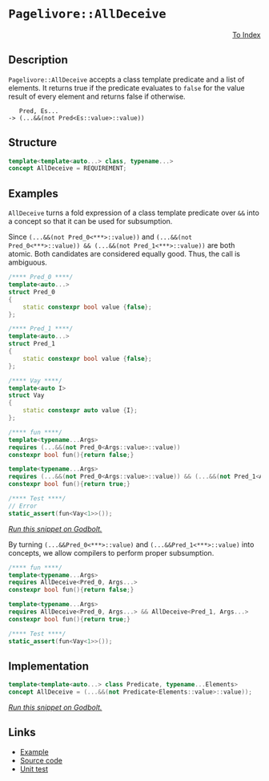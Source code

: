 <!-- Copyright 2024 Feng Mofan
SPDX-License-Identifier: Apache-2.0 -->

# `Pagelivore::AllDeceive`

<p style='text-align: right;'><a href="../../concepts.md#pagelivore-all-deceive">To Index</a></p>

## Description

`Pagelivore::AllDeceive` accepts a class template predicate and a list of elements.
It returns true if the predicate evaluates to `false` for the value result of every element and returns false if otherwise.

<pre><code>   Pred, Es...
-> (...&&(not Pred&lt;Es::value&gt;::value))</code></pre>

## Structure

```C++
template<template<auto...> class, typename...>
concept AllDeceive = REQUIREMENT;
```

## Examples

`AllDeceive` turns a fold expression of a class template predicate over `&&` into a concept so that it can be used for subsumption.

Since `(...&&(not Pred_0<***>::value))` and `(...&&(not Pred_0<***>::value)) && (...&&(not Pred_1<***>::value))` are both atomic.
Both candidates are considered equally good.
Thus, the call is ambiguous.

```C++
/**** Pred_0 ****/
template<auto...>
struct Pred_0
{
    static constexpr bool value {false};
};

/**** Pred_1 ****/
template<auto...>
struct Pred_1
{
    static constexpr bool value {false};
};

/**** Vay ****/
template<auto I>
struct Vay
{
    static constexpr auto value {I};
};

/**** fun ****/
template<typename...Args>
requires (...&&(not Pred_0<Args::value>::value))
constexpr bool fun(){return false;}

template<typename...Args>
requires (...&&(not Pred_0<Args::value>::value)) && (...&&(not Pred_1<Args::value>::value))
constexpr bool fun(){return true;}

/**** Test ****/
// Error
static_assert(fun<Vay<1>>());
```

[*Run this snippet on Godbolt.*](https://godbolt.org/#z:OYLghAFBqd5QCxAYwPYBMCmBRdBLAF1QCcAaPECAMzwBtMA7AQwFtMQByARg9KtQYEAysib0QXACx8BBAKoBnTAAUAHpwAMvAFYTStJg1DIApACYAQuYukl9ZATwDKjdAGFUtAK4sGIAMwapK4AMngMmAByPgBGmMQB/qQADqgKhE4MHt6%2BAUGp6Y4CYRHRLHEJ/kl2mA6ZQgRMxATZPn6Btpj2RQwNTQQlUbHxibaNza25HQrjA%2BFD5SNVAJS2qF7EyOwcAPQAVAd7ANTKxJjoAPoaR4d7OyYaAIIEmCzJBi8m/m5MXkQAdICvtgHo8ZsQvA4TmdLhpQSYAOxWJ5HVFHGZMRzII5oBgzTCqZLEI4xVCeI4ANzEXkwR0RFioYiUiIAIl9kY9Wez4U99odoecLlwbod7k8Xm8Ppgvj8/qhAf9gaDwZCCALLlx4UjQWj0Y0sTiBPjCcTSeSqd5afTGbRmQi2f4OVzHTzHnyDkcAGpMACeIoOYuer3emOl31%2BRCOAEklU8VVDvT6tRzdRiDbjjUSjhHUJTqVakTH7dyns6nbzbkcqF4GP67qCJSHPt8CD7koxWJgFY9iMAFLGe5gAI5ePBnBRHCAK8wANlnEAYqDVp0FcO%2BPb7IBAFppwK3O8wy2WoIzLxNJLJtCrNYgx6RZwIG1rNuZLuLpfFwalMtb7eYbG7Xt%2B38EEnjOEcx0wCcpyBMw5zghcl3VK4ZQ3BR93zPdt3zI86Tg2dJ2nfCEMXZcYSFVCgIwy0sIPI8TyNM8szNK9qwYW96QfJ8jgICEwysd9OQrfkABUoLVW5Ax2HYjmwYhiBIZV9TwZALiYBQlGaagaxlRMZU1EDgVvY9HQ4VZaE4ABWXg/A4LRSFQTg3Gsax0XWTYrTMfweFIAhNDM1YAGsQEsmd/gADhnKRLIRGdJAATn8WKvP0ThJF4FgJA0IJbPsxyOF4dCgj8uyzNIOBYBgRAQHWAhkj%2BchKDQN46HiSJO04VRIoAWjio5gGQbEpH%2BMxeHOQgSDwdA9H4QQRDEdgpBkQRFBUdRStIXQuFIAB3YgmGSTgeHMqybP8hzOAAeT%2Beq1VQKgji6mdeskfrBqOYazEnDwWvoYlzG85ZeBKrRVggJBmuSVqyAoCBIehkBgCkMw%2BDoF5iHQiAYnOmJwiaH0jt4XHmGIH1LpibRahKnzmrYQRLoYWgCY2rAYi8YAfloW1CdILAWEMYBxBZyC6gpKDzoJWo/m2HzwheCyNtoPAYn20mPCwc7eLwTLuF4MXiFJJQWVeAWlaMfzVioAw%2B09PBMB2y6/x52bhFEcQlpd1a1HOrb9AFlAXMsfRlfQyBVlQZIenQjhupmdAvhZUxLGsMw8v14gpvFsPOm6TIXAYdxPDaPRQnmMoKj0AoMgESY/G2quekGcuRm2mo6gEPoJiL3JW66Kn6lmJvhgSVvZlrvQMWaIfFhH1YFHcrYJBOjhrNIXLeHyx6er6gahskEbJ1wCb/q8rggd8i3VgQTAmCwBJb1IYLJH8f5EoRSQNEkMxJBnbLQvi1KHB0qkEyv4Mw/x/AzgROFfw4VLKWS4EleK4U17nXyoVEAxULblSquDGqN0Gqw3hn9dqbBOrb1esgAwRgPrxX%2BFwf49lxpEAztNbaLt5ru2kJ7JQ3sNq6BRntA6hNl6r3XhdDg106p/COPdLez0%2BpUIFrQ%2BhjDvqoF%2BvEPCYDz4gzKng4h8RGpww0VDP6KBqFI3ilwIINBaDo0xtjDaxN8Y8xcaTcmlMHA81powAgDMmbnVZuzTm3Nda8xNkYIW9l8BnFFuLDaktkDSx5nLLo50lYq3xurbY9ktY6x8vrQ2mBjb8yieEUApVLbWwULbe2jtGDO1kJwxa3DZBe3WvZARftzZJysEHTJocH4RyjpwWOBB47%2BEToHCwqcN7p0zkMuefd25%2BAgK4ce21S6lGHpXNI1csjdzrikfZjcy67N7rnDuY8jkTxWT0TucwdkzwnjcnIxzJ5PIWBXM%2BawNiL1%2BQrMRaDODyJejiSxKiGHXAgEfFh2iz7A0vqQa%2Bt8RgP2CjYoICtgGgMsv8BKll4pmGJXBcKiC4qoI2ug2wmCL5VJwfAPBtVbrGMMcQUh2wmgsD6iwBQFJsQUi4HQqUMwxr4BYVNGazS3atOWvIXhnSdABF2vtQ6utRFnWpVdAhd0HqqF5fywVwr/iirVBAH6ZitEA38Lo7BBjTHQzZY68xArkjJAuEK%2BKFwzUXANdwtG8RHE4zxqTNxoayYUypj4jRdN/GM2ZjEzAbMOZiDCT5Pmptcm8Fif3MW0cmGqCli8VJgh0mK2VqrH0OTNYZwKXreIxTSmmwqdgq2TAbZ2wdk7cJHDZUSDaStRVPsVWWIDsnAZId4Dh0jpkaOOw47jv6bMtO8RWFZwfm3Ho%2BdC7vJLgXaePyTmFEyJs49BzD0txzv3a5/Qz1boHv0S9I8xh3tuaPJ95yXm/Pnv8xamqqV5VBf6o4fKBWUhNWaw%2BEqSAIrtVUq%2BN876UGXrigI4CKVeTMNhrg4UNAziJYBjenAMFYIQ4/EAz96GwMsl/fwll8NeVioA/wWqgMFXpaDZeo0iMSKReR/W6RnCSCAA%3D%3D)

By turning `(...&&Pred_0<***>::value)` and `(...&&Pred_1<***>::value)` into concepts, we allow compilers to perform proper subsumption.

```C++
/**** fun ****/
template<typename...Args>
requires AllDeceive<Pred_0, Args...>
constexpr bool fun(){return false;}

template<typename...Args>
requires AllDeceive<Pred_0, Args...> && AllDeceive<Pred_1, Args...>
constexpr bool fun(){return true;}

/**** Test ****/
static_assert(fun<Vay<1>>());
```

## Implementation

```C++
template<template<auto...> class Predicate, typename...Elements>
concept AllDeceive = (...&&(not Predicate<Elements::value>::value));
```

[*Run this snippet on Godbolt.*](https://godbolt.org/#z:OYLghAFBqd5QCxAYwPYBMCmBRdBLAF1QCcAaPECAMzwBtMA7AQwFtMQByARg9KtQYEAysib0QXACx8BBAKoBnTAAUAHpwAMvAFYTStJg1DIApACYAQuYukl9ZATwDKjdAGFUtAK4sGIAMwapK4AMngMmAByPgBGmMQgkv6kAA6oCoRODB7evgFBaRmOAmER0SxxCUm2mPbFDEIETMQEOT5%2BgTV1WY3NBKVRsfGJyQpNLW15nWN9A%2BWVIwCUtqhexMjsHAD0AFR7%2BweHR/tbJhoAgrv7ANQAkiwp9GyCTPXXB6cXV8c/x5/nZ3OBEwDwMwJM/jcwNBr0wELcTC8RAAdKiIdhrsgDAoFNdlMRMPhRMDSNcCABPFKMViYVHI7BPRgEBTowFoBgbFIEa7nWi0AAimA2eAAbphrhD%2BdcIHTzAA2eUQBiobn4wl4YlwyEMkFMhQgEAisReLXYA1G7yYRaLCFWC6A76/E4Og7XAAqmDGuI%2BLqdPvtX1davQAH0NO9nRdoY9YfDESi0f5sICxsQvA48QTQxpASYAOx287XYvXGaOZCYgRjTCqFLEa4xVCea4Wk0SgtUMRKfP8225vO9/yF317TOEkNcCN7f7RsFahFI1CypMpghpjPBif9wsl0tNcuVhjV2v1xvN1vi/MWTu0bsDvv2%2B9D3OBm4ANSY5KnOxnIJj4MheNUDuVkLlTdNuQ/clt0BXcyw1Q9jzra4gJbY1LwLW4ewfAEn2HV9RyoLwGG/X8YQAqFKWpNg6XOYhgBZFcLgJABHLw8AJXFeQFIVMFFedNyCHl6IUZdkwudkkNPJtaGuIiGAgG0CwJAg1hIm9u2fe8AyBP853hCkqWYGjUTohjQLozA2I4z0eT5QVhTFeFBNJMzRMTDF5XlOyeMcgSswnVyRLEtkq2BE8GxkuTiMUq8VLUsk0y1KxtIBAidndT1uX9c54OQEMmBxeICGoYj4Sg%2BEuFZJNFJtIcOGWWhOAAVl4PwOC0UhUE4NxrGsUtVnWS8zH8HhSAITQGuWABrEBmrlZEAA45SkZq8zlSQAE5/HWkb9E4SReBYCQNCCdrOu6jheH1IIJo6hrSDgWAYEQEBVgIFIkXISg0AeOh4kiGlOFUZaAFoNuuYBkArKRkTMXh1SIYg8HQPR%2BEEEQxHYKQZEERQVHUe7SF0LhSAAd2IJgUk4HhGpatrJq6zgAHkkU%2B7lUCoa4QblcHJEh6HrlhsxpQ8P76HrcxRsWXg7q0ZYICQX6Un%2BsgKAgZXVZAYApDMPg6GBYh9QgGJGZicJmnJGneHN5hiHJZmYm0IU7rG37ngIZmGFoK2iawGIvGABE%2BX1bheCwFhDGAcQ/Zshx%2BNDzqayFJFNjG8JgSaonaDwGJKftjwsEZtc8GOsPSDFYhGyUQVI6MHOjEm5YqAMBi3zwTAyeZozrdx4RRHEHH0fkJQ1EZkn9CjlA%2BssfRc/1SBllQLkslD0GxnQSVTEsawzAuyvkawBfFK6F2shcBh3E8do9FCcJBgqYZScKTIBEmPxn/SV%2BGDmIYElJuwZ8BC9AmNfPIADahAIaOMfo995hP1sDA9%2BegZgtF/o/f%2BywFCDQ2BIOmHBWqkHOrwS63MwYQyhjDSQcNpS4EICQCUI0uAy3Gk3ZYCBMBMCwAkE%2Bs0kjIm2nmSQGhJBmEkHKU681Nr7Q4IdUgx1/BmGRP4OUeZFr%2BEWs1ZqXAdqbUWkQxml1rogFuk3R6L1FZvTZl9dWmsJaAzYMDch/MsRRyFptZEXBkRJ3wEjFGaNZCY0HtIYe%2BMx5E10HrCmVNrb4MIcQpmHBWYfSRNcTmZDeYQ1cUYdxnjvGi1QOLeIjDFEsLlg9Sxdj4jfQ1oUlWEsUAGCMFwTaXAgg0FoIbY2psia20tr3Pp9tHbOwcL3d2TIvY%2B0Zv7QOwdby9wjlHGOnV8AEnjmKROCNVAp2BL3DOtRGY5zzpbQumxOolzLmNSu1dMC1yWeEUA91m6twUO3Tu3dGC92HkE7GITZBhMJp1SJk9G7bysLPI5x8l4ryrJwdeBBN7%2BH5GC3e%2B94iH09PALBkD47OAgK4ZBpM75lD/noF%2B9RCWpC/vUdBCwIHdGAUgsBH9T64ugbMOBpKAFMtyCy1BsCSUYLwSsNYuDmEyPiYYzgGS%2BaYiacAXJXjwwQDoUjEpzDZZsNIBwrhwxeEnSCFnORCjmrIi2s1TaZhLVmDlItHRG0DFEyMbYExrCnnmPgJY967MalVOIA4zYzQWAQxYAoEUFYRQtORHOMYCNfEkH8aTb5A9fl9wBePAI5NKbUzDnEhmTqWbWI5lzVQIaw0RqjTG7kEAxb1OKVLfwZSzGVLqarX1raGnhpSCkEMkbNohirSGUtISDbxG6WbC29sBmTodk7F2YzCke0mb7FZmAA5BzEPM8uiz65nPDnHRwGzGbJ2QKnPZggDnZ1zvnckpzi7I0ubwa56RbkgnuY3d1LcmBtw7l3Hu5dk1YwkH8vGo9AU6EzfK6eO8IXzyxV1GFR5OBbA3tB8FFg94kIPijTFi9WX1AvlfXlt9L60oQeSrIlKKMlE5UK%2BlUCQGtGZSgnF9RGNkf/ogvolL%2BUceFdg0V2M82OoutK4d1xQ3hpbJW2EYxaHxslkwptTz2GcO4ZQfBxqAhKPtSNMw%2BmuCLQ0HKC1ImSGcGMaYlTpA%2BH%2BE8Ro5qoj/DNWMyNdaMj/D5tE1dN18t8HwzM4kzV1nK4ZGcJIIAA%3D)

## Links

- [Example](../../../code/facilities/concepts/pagelivore/all_deceive/implementation.hpp)
- [Source code](../../../../conceptrodon/pagelivore/concepts/all_deceive.hpp)
- [Unit test](../../../../tests/unit/concepts/pagelivore/all_deceive.test.hpp)
